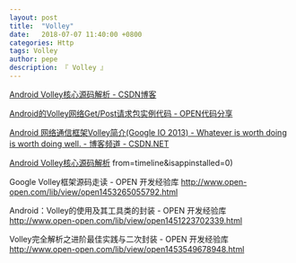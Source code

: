 ```yaml
---
layout: post
title:  "Volley"
date:   2018-07-07 11:40:00 +0800
categories: Http
tags: Volley
author: pepe
description: 『 Volley 』
---
```

[Android Volley核心源码解析 - CSDN博客](https://blog.csdn.net/qq_17250009/article/details/50897747)

[Android的Volley网络Get/Post请求包实例代码 - OPEN代码分享](http://www.open-open.com/code/view/1423815469357)

[Android 网络通信框架Volley简介(Google IO 2013) - Whatever is worth doing is worth doing well. - 博客频道 - CSDN.NET](http://blog.csdn.net/t12x3456/article/details/9221611)

[Android Volley核心源码解析](http://blog.csdn.net/qq_17250009/article/details/50897747#rd)
from=timeline&isappinstalled=0)


Google Volley框架源码走读 - OPEN 开发经验库
http://www.open-open.com/lib/view/open1453265055792.html

Android：Volley的使用及其工具类的封装 - OPEN 开发经验库
http://www.open-open.com/lib/view/open1451223702339.html

Volley完全解析之进阶最佳实践与二次封装 - OPEN 开发经验库
http://www.open-open.com/lib/view/open1453549678948.html



















